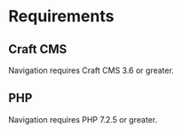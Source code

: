 # Requirements

## Craft CMS
Navigation requires Craft CMS 3.6 or greater.

## PHP
Navigation requires PHP 7.2.5 or greater.